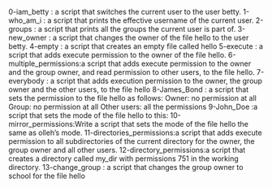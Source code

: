 0-iam_betty  : a script that switches the current user to the user betty.
1-who_am_i   : a script that prints the effective username of the current user.
2-groups     : a script that prints all the groups the current user is part of.
3-new_owner  : a script that changes the owner of the file hello to the user betty.
4-empty      : a script that creates an empty file called hello
5-execute    : a script that adds execute permission to the owner of the file hello.
6-multiple_permissions:a script that adds execute permission to the owner and the group owner, and read permission to other users, to the file hello.
7-everybody  : a script that adds execution permission to the owner, the group owner and the other users, to the file hello
8-James_Bond : a script that sets the permission to the file hello as follows: 
	Owner: no permission at all
	Group: no permission at all
	Other users: all the permissions
9-John_Doe   :a script that sets the mode of the file hello to this:
10-mirror_permissions:Write a script that sets the mode of the file hello the same as olleh’s mode.
11-directories_permissions:a script that adds execute permission to all subdirectories of the current directory for the owner, the group owner and all other users.
12-directory_permissions:a script that creates a directory called my_dir with permissions 751 in the working directory.
13-change_group : a script that changes the group owner to school for the file hello
